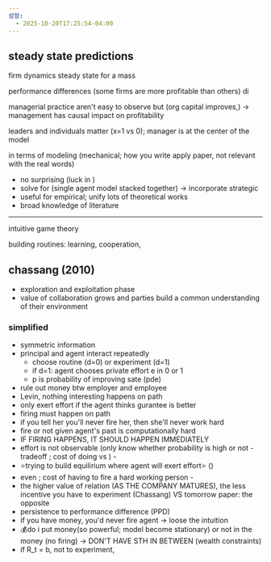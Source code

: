 ```yaml
---
성장:
  - 2025-10-20T17:25:54-04:00
---
```

## steady state predictions

firm dynamics
steady state for a mass

performance differences (some firms are more profitable than others)
di

managerial practice aren't easy to observe but (org capital improves,) -> management has causal impact on profitability

leaders and individuals matter (x=1 vs 0); manager is at the center of the model

in terms of modeling (mechanical; how you write apply paper, not relevant with the real words)

- no surprising (luck in )
- solve for (single agent model stacked together) -> incorporate strategic 
- useful for empirical; unify lots of theoretical works
- broad knowledge of literature

----
intuitive game theory

building routines: learning, cooperation, 

## chassang (2010)
- exploration and exploitation phase
- value of collaboration grows and parties build a common understanding of their environment

### simplified
- symmetric information
- principal and agent interact repeatedly
	- choose routine (d=0) or experiment (d=1)
	- if d=1: agent chooses private effort e in 0 or 1
	- p is probability of improving sate (pde)
- rule out money btw employer and employee 
- Levin, nothing interesting happens on path
- only exert effort if the agent thinks gurantee is better
- firing must happen on path
- if you tell her you'll never fire her, then she'll never work hard
- fire or not given agent's past is computationally hard
- IF FIRING HAPPENS, IT SHOULD HAPPEN IMMEDIATELY
- effort is not observable (only know whether probability is high or not - tradeoff ; cost of doing vs ) - 
- ⭐️trying to build equilirium where agent will exert effort⭐️ ()
- even ; cost of having to fire a hard working person - 
- the higher value of relation (AS THE COMPANY MATURES), the less incentive you have to experiment (Chassang) VS tomorrow paper: the opposite
- persistence to performance difference (PPD)
- if you have money, you'd never fire agent -> loose the intuition
- 💰do i put money(so powerful; model become stationary) or not in the money (no firing) ->  DON'T HAVE STH IN BETWEEN (wealth constraints)
- if R_t = b, not to experiment, 
